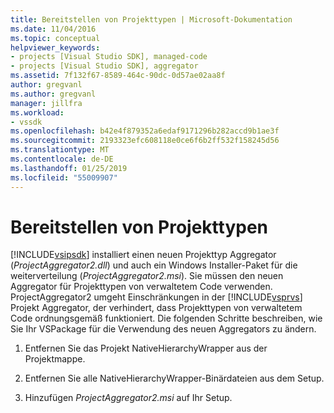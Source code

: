 ```yaml
---
title: Bereitstellen von Projekttypen | Microsoft-Dokumentation
ms.date: 11/04/2016
ms.topic: conceptual
helpviewer_keywords:
- projects [Visual Studio SDK], managed-code
- projects [Visual Studio SDK], aggregator
ms.assetid: 7f132f67-8589-464c-90dc-0d57ae02aa8f
author: gregvanl
ms.author: gregvanl
manager: jillfra
ms.workload:
- vssdk
ms.openlocfilehash: b42e4f879352a6edaf9171296b282accd9b1ae3f
ms.sourcegitcommit: 2193323efc608118e0ce6f6b2ff532f158245d56
ms.translationtype: MT
ms.contentlocale: de-DE
ms.lasthandoff: 01/25/2019
ms.locfileid: "55009907"
---
```

# <a name="deploy-project-types"></a>Bereitstellen von Projekttypen
[!INCLUDE[vsipsdk](../../extensibility/includes/vsipsdk_md.md)] installiert einen neuen Projekttyp Aggregator (*ProjectAggregator2.dll*) und auch ein Windows Installer-Paket für die weiterverteilung (*ProjectAggregator2.msi*). Sie müssen den neuen Aggregator für Projekttypen von verwaltetem Code verwenden. ProjectAggregator2 umgeht Einschränkungen in der [!INCLUDE[vsprvs](../../code-quality/includes/vsprvs_md.md)] Projekt Aggregator, der verhindert, dass Projekttypen von verwaltetem Code ordnungsgemäß funktioniert. Die folgenden Schritte beschreiben, wie Sie Ihr VSPackage für die Verwendung des neuen Aggregators zu ändern.  
  
1.  Entfernen Sie das Projekt NativeHierarchyWrapper aus der Projektmappe.  
  
2.  Entfernen Sie alle NativeHierarchyWrapper-Binärdateien aus dem Setup.  
  
3.  Hinzufügen *ProjectAggregator2.msi* auf Ihr Setup.